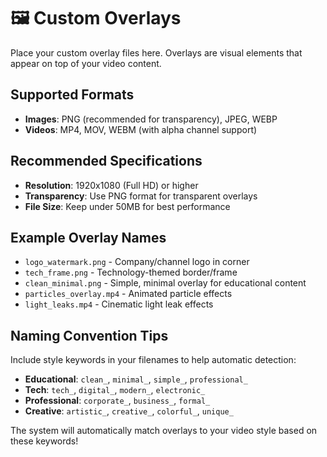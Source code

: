 # 🖼️ Custom Overlays

Place your custom overlay files here. Overlays are visual elements that appear on top of your video content.

## Supported Formats
- **Images**: PNG (recommended for transparency), JPEG, WEBP
- **Videos**: MP4, MOV, WEBM (with alpha channel support)

## Recommended Specifications
- **Resolution**: 1920x1080 (Full HD) or higher
- **Transparency**: Use PNG format for transparent overlays
- **File Size**: Keep under 50MB for best performance

## Example Overlay Names
- `logo_watermark.png` - Company/channel logo in corner
- `tech_frame.png` - Technology-themed border/frame
- `clean_minimal.png` - Simple, minimal overlay for educational content
- `particles_overlay.mp4` - Animated particle effects
- `light_leaks.mp4` - Cinematic light leak effects

## Naming Convention Tips
Include style keywords in your filenames to help automatic detection:
- **Educational**: `clean_`, `minimal_`, `simple_`, `professional_`
- **Tech**: `tech_`, `digital_`, `modern_`, `electronic_`
- **Professional**: `corporate_`, `business_`, `formal_`
- **Creative**: `artistic_`, `creative_`, `colorful_`, `unique_`

The system will automatically match overlays to your video style based on these keywords!